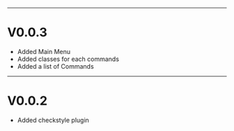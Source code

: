 ___
# V0.0.3
- Added Main Menu
- Added classes for each commands
- Added a list of Commands

___
# V0.0.2
- Added checkstyle plugin
